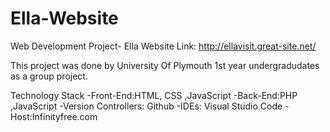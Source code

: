 # Ella-Website
Web Development Project- Ella
Website Link: http://ellavisit.great-site.net/

This project was done by University Of Plymouth 1st year undergradudates as a group project.

Technology Stack
-Front-End:HTML, CSS ,JavaScript
-Back-End:PHP ,JavaScript
-Version Controllers: Github
-IDEs: Visual Studio Code
-Host:Infinityfree.com
